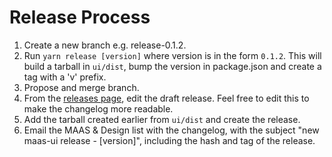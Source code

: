 # Release Process

1. Create a new branch e.g. release-0.1.2.
2. Run `yarn release [version]` where version is in the form `0.1.2`. This will build a tarball in `ui/dist`, bump the version in package.json and create a tag with a 'v' prefix.
3. Propose and merge branch.
4. From the [releases page](https://github.com/canonical-web-and-design/maas-ui/releases), edit the draft release. Feel free to edit this to make the changelog more readable.
5. Add the tarball created earlier from `ui/dist` and create the release.
6. Email the MAAS & Design list with the changelog, with the subject "new maas-ui release - [version]", including the hash and tag of the release.
